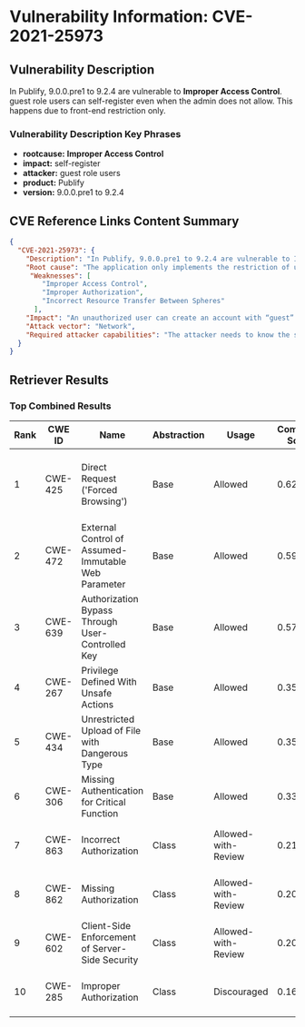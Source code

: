 # Vulnerability Information: CVE-2021-25973

## Vulnerability Description
In Publify, 9.0.0.pre1 to 9.2.4 are vulnerable to **Improper Access Control**. guest role users can self-register even when the admin does not allow. This happens due to front-end restriction only.

### Vulnerability Description Key Phrases
- **rootcause:** **Improper Access Control**
- **impact:** self-register
- **attacker:** guest role users
- **product:** Publify
- **version:** 9.0.0.pre1 to 9.2.4

## CVE Reference Links Content Summary
```json
{
  "CVE-2021-25973": {
    "Description": "In Publify, 9.0.0.pre1 to 9.2.4 are vulnerable to Improper Access Control. “guest” role users can self-register even when the admin does not allow it. This happens due to front-end restriction only.",
    "Root cause": "The application only implements the restriction of user self-registration in the front-end, allowing bypassing by directly accessing the signup URL.",
     "Weaknesses": [
        "Improper Access Control",
        "Improper Authorization",
        "Incorrect Resource Transfer Between Spheres"
      ],
    "Impact": "An unauthorized user can create an account with “guest” privileges, even when the administrator has disabled self-registration.",
    "Attack vector": "Network",
    "Required attacker capabilities": "The attacker needs to know the signup URL."
  }
}
```

## Retriever Results

### Top Combined Results

| Rank | CWE ID | Name | Abstraction | Usage | Combined Score | Retrievers | Individual Scores |
|------|--------|------|-------------|-------|---------------|------------|-------------------|
| 1 | CWE-425 | Direct Request ('Forced Browsing') | Base | Allowed | 0.6286 | dense, sparse, graph | dense: 0.513, sparse: 0.166, graph: 0.773 |
| 2 | CWE-472 | External Control of Assumed-Immutable Web Parameter | Base | Allowed | 0.5963 | dense, sparse, graph | dense: 0.511, sparse: 0.175, graph: 0.673 |
| 3 | CWE-639 | Authorization Bypass Through User-Controlled Key | Base | Allowed | 0.5726 | dense, sparse, graph | dense: 0.522, sparse: 0.162, graph: 0.613 |
| 4 | CWE-267 | Privilege Defined With Unsafe Actions | Base | Allowed | 0.3520 | dense, sparse | dense: 0.507, sparse: 0.172 |
| 5 | CWE-434 | Unrestricted Upload of File with Dangerous Type | Base | Allowed | 0.3509 | dense, sparse | dense: 0.512, sparse: 0.165 |
| 6 | CWE-306 | Missing Authentication for Critical Function | Base | Allowed | 0.3389 | dense, sparse | dense: 0.493, sparse: 0.161 |
| 7 | CWE-863 | Incorrect Authorization | Class | Allowed-with-Review | 0.2165 | dense, sparse | dense: 0.525, sparse: 0.185 |
| 8 | CWE-862 | Missing Authorization | Class | Allowed-with-Review | 0.2064 | dense, sparse | dense: 0.516, sparse: 0.163 |
| 9 | CWE-602 | Client-Side Enforcement of Server-Side Security | Class | Allowed-with-Review | 0.2017 | sparse, graph | sparse: 0.254, graph: 0.554 |
| 10 | CWE-285 | Improper Authorization | Class | Discouraged | 0.1605 | dense, sparse | dense: 0.515, sparse: 0.177 |

